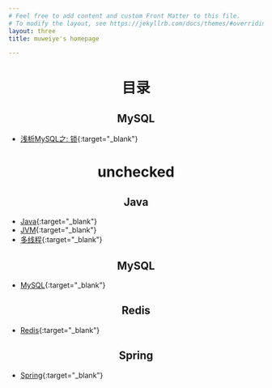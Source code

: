 ```yaml
---
# Feel free to add content and custom Front Matter to this file.
# To modify the layout, see https://jekyllrb.com/docs/themes/#overriding-theme-defaults
layout: three
title: muweiye's homepage

---
```

 
# <center>目录</center>

## <center>MySQL</center>
- [浅析MySQL之: 锁](/docs/mysql-lock){:target="_blank"}

# <center>unchecked</center>

## <center>Java</center>
- [Java](/docs/Java/java){:target="_blank"}
- [JVM](/docs/Java/JVM){:target="_blank"}
- [多线程](/docs/Java/多线程){:target="_blank"}


## <center>MySQL</center>
- [MySQL](/docs/MySQL/mysql){:target="_blank"}

## <center>Redis</center>
- [Redis](/docs/Redis/redis){:target="_blank"}

## <center>Spring</center>
- [Spring](/docs/Spring/spring){:target="_blank"}
